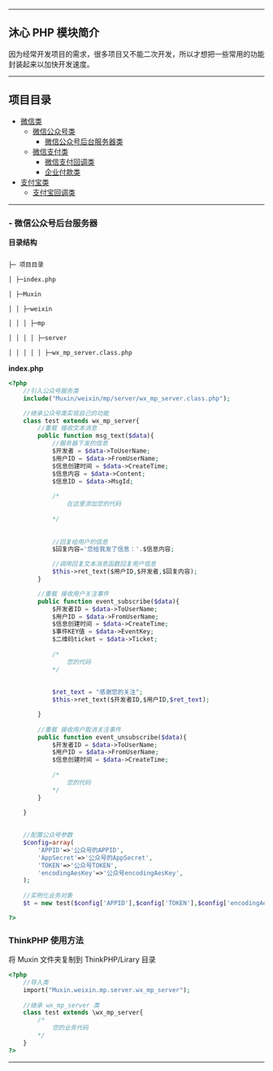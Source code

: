 ***

沐心 PHP 模块简介
---


因为经常开发项目的需求，很多项目又不能二次开发，所以才想把一些常用的功能封装起来以加快开发速度。


***

<h2 id="menu">项目目录</h2>

* [微信类](#wx_class)
	* [微信公众号类](#wx_mp)
		* [微信公众号后台服务器类](#wx_mp_server)
	* [微信支付类](#wx_pay)
		* [微信支付回调类](#wx_pay_qyfk)
		* [企业付款类](#wx_pay_qyfk)
* [支付宝类](#alipay_class)
	* [支付宝回调类](#alipay_class)


***

<h3 id="wx_class"></h3>
<h3 id="wx_mp"></h3>
<h3 id="wx_mp_server">- 微信公众号后台服务器</h3>

**目录结构**

```txt

├─ 项目目录

│ ├─index.php

│ ├─Muxin

│ │ ├─weixin

│ │ │ ├─mp

│ │ │ │ ├─server

│ │ │ │ │ ├─wx_mp_server.class.php

```

**index.php**
```php
<?php
	//引入公众号服务类
	include("Muxin/weixin/mp/server/wx_mp_server.class.php");

	//继承公众号类实现自己的功能
	class test extends wx_mp_server{
		//重载 接收文本消息
		public function msg_text($data){
			//服务器下发的信息
			$开发者 = $data->ToUserName;
			$用户ID = $data->FromUserName;
			$信息创建时间 = $data->CreateTime;
			$信息内容 = $data->Content;
			$信息ID = $data->MsgId;
			
			/*
				在这里添加您的代码
			
			*/
			
			
			//回复给用户的信息
			$回复内容='您给我发了信息：'.$信息内容;

			//调用回复文本消息函数回复用户信息
			$this->ret_text($用户ID,$开发者,$回复内容);
		}

		//重载 接收用户关注事件
		public function event_subscribe($data){
			$开发者ID = $data->ToUserName;
			$用户ID = $data->FromUserName;
			$信息创建时间 = $data->CreateTime;
			$事件KEY值 = $data->EventKey;
			$二维码ticket = $data->Ticket;
			
			/*
				您的代码
			*/
			
			
			$ret_text = "感谢您的关注";
			$this->ret_text($开发者ID,$用户ID,$ret_text);

		}
		
		//重载 接收用户取消关注事件
		public function event_unsubscribe($data){
			$开发者ID = $data->ToUserName;
			$用户ID = $data->FromUserName;
			$信息创建时间 = $data->CreateTime;
			
			/*
				您的代码
			*/
		}
		
	}
	

	//配置公众号参数
	$config=array(
		'APPID'=>'公众号的APPID',
		'AppSecret'=>'公众号的AppSecret',
		'TOKEN'=>'公众号TOKEN',
		'encodingAesKey'=>'公众号encodingAesKey',
	);
	
	//实例化业务对象
	$t = new test($config['APPID'],$config['TOKEN'],$config['encodingAesKey'],1);		

?>
```


### ThinkPHP 使用方法

将 Muxin 文件夹复制到 ThinkPHP/Lirary 目录

```php
<?php
	//导入类
	import("Muxin.weixin.mp.server.wx_mp_server");
	
	//继承 wx_mp_server 类
	class test extends \wx_mp_server{
		/*
			您的业务代码
		*/
	}
?>
```



***




